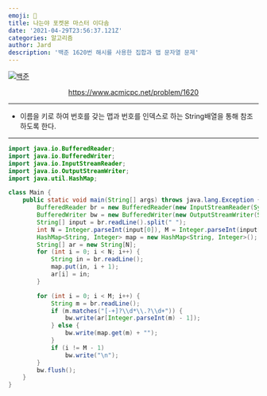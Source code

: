 ```yaml
---
emoji: 🧢
title: 나는야 포켓몬 마스터 이다솜
date: '2021-04-29T23:56:37.121Z'
categories: 알고리즘
author: Jard
description: '백준 1620번 해시를 사용한 집합과 맵 문자열 문제'
---
```


[![백준](https://d2gd6pc034wcta.cloudfront.net/images/logo@2x.png)](https://www.acmicpc.net/problem/1620)

<div style="text-align:center"><a href="https://www.acmicpc.net/problem/1620">https://www.acmicpc.net/problem/1620</a></div>

---

- 이름을 키로 하여 번호를 갖는 맵과 번호를 인덱스로 하는 String배열을 통해 참조하도록 한다.

---

```java
import java.io.BufferedReader;
import java.io.BufferedWriter;
import java.io.InputStreamReader;
import java.io.OutputStreamWriter;
import java.util.HashMap;

class Main {
    public static void main(String[] args) throws java.lang.Exception {
        BufferedReader br = new BufferedReader(new InputStreamReader(System.in));
        BufferedWriter bw = new BufferedWriter(new OutputStreamWriter(System.out));
        String[] input = br.readLine().split(" ");
        int N = Integer.parseInt(input[0]), M = Integer.parseInt(input[1]);
        HashMap<String, Integer> map = new HashMap<String, Integer>();
        String[] ar = new String[N];
        for (int i = 0; i < N; i++) {
            String in = br.readLine();
            map.put(in, i + 1);
            ar[i] = in;
        }

        for (int i = 0; i < M; i++) {
            String m = br.readLine();
            if (m.matches("[-+]?\\d*\\.?\\d+")) {
                bw.write(ar[Integer.parseInt(m) - 1]);
            } else {
                bw.write(map.get(m) + "");
            }
            if (i != M - 1)
                bw.write("\n");
        }
        bw.flush();
    }
}


```
